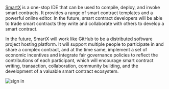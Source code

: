 

[SmartX]((http://smartx.ont.io/#/)) is a one-stop IDE that can be used to compile, deploy, and invoke smart contracts. It provides a range of smart contract templates and a powerful online editor. In the future, smart contract developers will be able to trade smart contracts they write and collaborate with others to develop a smart contract.

In the future, SmartX will work like GitHub to be a distributed software project hosting platform. It will support multiple people to participate in and share a complex contract, and at the time same, implement a set of economic incentives and integrate fair governance policies to reflect the contributions of each participant, which will encourage smart contract writing, transaction, collaboration, community building, and the development of a valuable smart contract ecosystem.

![sign in](http://wx1.sinaimg.cn/mw690/0060lm7Tly1fstj6i5no6j30o00lcac9.jpg)

